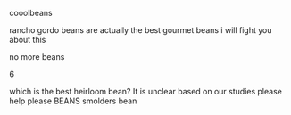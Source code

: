 cooolbeans

rancho gordo beans are actually the best gourmet beans i will fight you about this

no more beans

6

which is the best heirloom bean?  It is unclear based on our studies please help please 
BEANS
smolders bean
